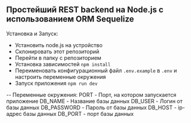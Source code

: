 ## Простейший REST backend на Node.js с использованием ORM Sequelize

Установка и Запуск:
- Установить node.js на устройство
- Склонировать этот репозиторий
- Перейти в папку с репозиторием
- Установка зависимостей `npm install`
- Переименовать конфигурационный файл `.env.example` в `.env` и настроить переменные окружения
- Запуск приложения `npm run dev`

--
Переменные окружения:
PORT - Порт, на котором запускается приложение 
DB_NAME - Название базы данных
DB_USER - Логин от базы данных
DB_PASSWORD - Пароль от базы данных
DB_HOST - ip-адрес базы данных 
DB_PORT - порт базы данных
